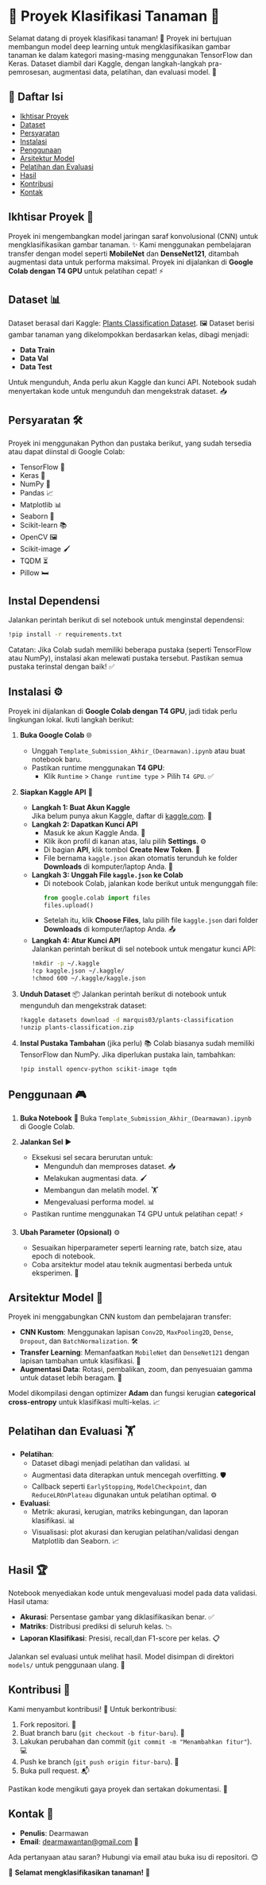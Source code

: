 # 🌿 Proyek Klasifikasi Tanaman 🌱

Selamat datang di proyek klasifikasi tanaman! 🌼 Proyek ini bertujuan membangun model deep learning untuk mengklasifikasikan gambar tanaman ke dalam kategori masing-masing menggunakan TensorFlow dan Keras. Dataset diambil dari Kaggle, dengan langkah-langkah pra-pemrosesan, augmentasi data, pelatihan, dan evaluasi model. 🚀

## 📑 Daftar Isi
- [Ikhtisar Proyek](#ikhtisar-proyek-📖)
- [Dataset](#dataset-📊)
- [Persyaratan](#persyaratan-🛠️)
- [Instalasi](#instalasi-⚙️)
- [Penggunaan](#penggunaan-🎮)
- [Arsitektur Model](#arsitektur-model-🧠)
- [Pelatihan dan Evaluasi](#pelatihan-dan-evaluasi-🏋️)
- [Hasil](#hasil-🏆)
- [Kontribusi](#kontribusi-🤝)
- [Kontak](#kontak-📧)

## Ikhtisar Proyek 📖
Proyek ini mengembangkan model jaringan saraf konvolusional (CNN) untuk mengklasifikasikan gambar tanaman. ✨ Kami menggunakan pembelajaran transfer dengan model seperti **MobileNet** dan **DenseNet121**, ditambah augmentasi data untuk performa maksimal. Proyek ini dijalankan di **Google Colab dengan T4 GPU** untuk pelatihan cepat! ⚡

## Dataset 📊
Dataset berasal dari Kaggle: [Plants Classification Dataset](https://www.kaggle.com/datasets/marquis03/plants-classification). 🖼️ Dataset berisi gambar tanaman yang dikelompokkan berdasarkan kelas, dibagi menjadi:
- **Data Train**
- **Data Val**
- **Data Test**

Untuk mengunduh, Anda perlu akun Kaggle dan kunci API. Notebook sudah menyertakan kode untuk mengunduh dan mengekstrak dataset. 📥

## Persyaratan 🛠️
Proyek ini menggunakan Python dan pustaka berikut, yang sudah tersedia atau dapat diinstal di Google Colab:
- TensorFlow 🤖
- Keras 🧠
- NumPy 🔢
- Pandas 📈
- Matplotlib 📊
- Seaborn 🎨
- Scikit-learn 📚
- OpenCV 🖼️
- Scikit-image 🖌️
- TQDM ⏳
- Pillow 🛏️
  
## Instal Dependensi
Jalankan perintah berikut di sel notebook untuk menginstal dependensi:
```bash
!pip install -r requirements.txt
```
Catatan: Jika Colab sudah memiliki beberapa pustaka (seperti TensorFlow atau NumPy), instalasi akan melewati pustaka tersebut. Pastikan semua pustaka terinstal dengan baik! ✅

## Instalasi ⚙️
Proyek ini dijalankan di **Google Colab dengan T4 GPU**, jadi tidak perlu lingkungan lokal. Ikuti langkah berikut:

1. **Buka Google Colab** 🌐
   - Unggah `Template_Submission_Akhir_(Dearmawan).ipynb` atau buat notebook baru.
   - Pastikan runtime menggunakan **T4 GPU**:
     - Klik `Runtime` > `Change runtime type` > Pilih `T4 GPU`. ✅

2. **Siapkan Kaggle API** 🔑
   - **Langkah 1: Buat Akun Kaggle**  
     Jika belum punya akun Kaggle, daftar di [kaggle.com](https://www.kaggle.com). 📝
   - **Langkah 2: Dapatkan Kunci API**  
     - Masuk ke akun Kaggle Anda. 🔐
     - Klik ikon profil di kanan atas, lalu pilih **Settings**. ⚙️  
     - Di bagian **API**, klik tombol **Create New Token**. 🔑  
     - File bernama `kaggle.json` akan otomatis terunduh ke folder **Downloads** di komputer/laptop Anda. 💾
   - **Langkah 3: Unggah File `kaggle.json` ke Colab**  
     - Di notebook Colab, jalankan kode berikut untuk mengunggah file:  
       ```python
       from google.colab import files
       files.upload()
       ```
     - Setelah itu, klik **Choose Files**, lalu pilih file `kaggle.json` dari folder **Downloads** di komputer/laptop Anda. 📤
   - **Langkah 4: Atur Kunci API**  
     Jalankan perintah berikut di sel notebook untuk mengatur kunci API:  
     ```bash
     !mkdir -p ~/.kaggle
     !cp kaggle.json ~/.kaggle/
     !chmod 600 ~/.kaggle/kaggle.json
     ```

3. **Unduh Dataset** 📦
   Jalankan perintah berikut di notebook untuk mengunduh dan mengekstrak dataset:
   ```bash
   !kaggle datasets download -d marquis03/plants-classification
   !unzip plants-classification.zip
   ```

4. **Instal Pustaka Tambahan** (jika perlu) 📚
   Colab biasanya sudah memiliki TensorFlow dan NumPy. Jika diperlukan pustaka lain, tambahkan:
   ```bash
   !pip install opencv-python scikit-image tqdm
   ```

## Penggunaan 🎮
1. **Buka Notebook** 📓
   Buka `Template_Submission_Akhir_(Dearmawan).ipynb` di Google Colab.

2. **Jalankan Sel** ▶️
   - Eksekusi sel secara berurutan untuk:
     - Mengunduh dan memproses dataset. 📥
     - Melakukan augmentasi data. 🖌️
     - Membangun dan melatih model. 🏋️
     - Mengevaluasi performa model. 📊
   - Pastikan runtime menggunakan T4 GPU untuk pelatihan cepat! ⚡

3. **Ubah Parameter (Opsional)** ⚙️
   - Sesuaikan hiperparameter seperti learning rate, batch size, atau epoch di notebook.
   - Coba arsitektur model atau teknik augmentasi berbeda untuk eksperimen. 🧪
     
## Arsitektur Model 🧠
Proyek ini menggabungkan CNN kustom dan pembelajaran transfer:
- **CNN Kustom**: Menggunakan lapisan `Conv2D`, `MaxPooling2D`, `Dense`, `Dropout`, dan `BatchNormalization`. 🛠️
- **Transfer Learning**: Memanfaatkan `MobileNet` dan `DenseNet121` dengan lapisan tambahan untuk klasifikasi. 🚀
- **Augmentasi Data**: Rotasi, pembalikan, zoom, dan penyesuaian gamma untuk dataset lebih beragam. 🎨

Model dikompilasi dengan optimizer **Adam** dan fungsi kerugian **categorical cross-entropy** untuk klasifikasi multi-kelas. 📈

## Pelatihan dan Evaluasi 🏋️
- **Pelatihan**:
  - Dataset dibagi menjadi pelatihan dan validasi. 📊
  - Augmentasi data diterapkan untuk mencegah overfitting. 🛡️
  - Callback seperti `EarlyStopping`, `ModelCheckpoint`, dan `ReduceLROnPlateau` digunakan untuk pelatihan optimal. ⚙️
- **Evaluasi**:
  - Metrik: akurasi, kerugian, matriks kebingungan, dan laporan klasifikasi. 📊
  - Visualisasi: plot akurasi dan kerugian pelatihan/validasi dengan Matplotlib dan Seaborn. 📈

## Hasil 🏆
Notebook menyediakan kode untuk mengevaluasi model pada data validasi. Hasil utama:
- **Akurasi**: Persentase gambar yang diklasifikasikan benar. ✅
- **Matriks**: Distribusi prediksi di seluruh kelas. 📉
- **Laporan Klasifikasi**: Presisi, recall,dan F1-score per kelas. 📋

Jalankan sel evaluasi untuk melihat hasil. Model disimpan di direktori `models/` untuk penggunaan ulang. 💾

## Kontribusi 🤝
Kami menyambut kontribusi! 🎉 Untuk berkontribusi:
1. Fork repositori. 🍴
2. Buat branch baru (`git checkout -b fitur-baru`). 🌿
3. Lakukan perubahan dan commit (`git commit -m "Menambahkan fitur"`). 💻
4. Push ke branch (`git push origin fitur-baru`). 🚀
5. Buka pull request. 📬

Pastikan kode mengikuti gaya proyek dan sertakan dokumentasi. 📝

## Kontak 📧
- **Penulis**: Dearmawan
- **Email**: dearmawantan@gmail.com 📨

Ada pertanyaan atau saran? Hubungi via email atau buka isu di repositori. 😊

🌟 **Selamat mengklasifikasikan tanaman!** 🌟
